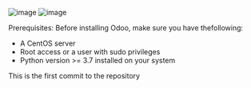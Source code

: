 
![image](https://github.com/AbdelatifAitBara/ProjectA/assets/82835348/56fb5d95-5971-49ab-872e-7973b21d330d)
![image](https://github.com/AbdelatifAitBara/ProjectA/assets/82835348/47753831-e500-4b53-a60a-cca916cd69f0)

Prerequisites:
Before installing Odoo, make sure​​ you have the​​ following:​
- A CentOS server
- Root access or a user with sudo privileges
- Python version >= 3.7 installed on your system

This is the first commit to the repository
